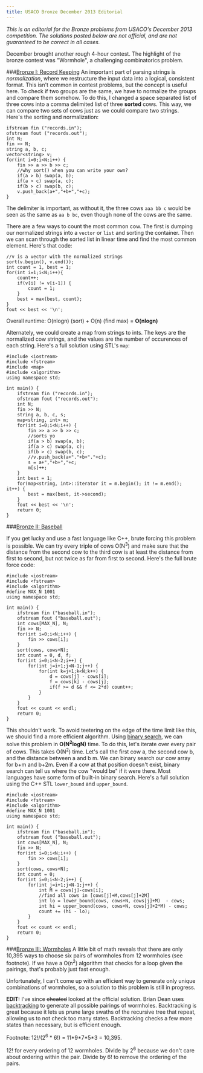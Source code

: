 ```yaml
---
title: USACO Bronze December 2013 Editorial
---
```


_This is an editorial for the Bronze problems from USACO's December 2013 competition. The solutions posted below are not official, and are not guaranteed to be correct in all cases._

December brought another rough 4-hour contest. The highlight of the bronze contest was "Wormhole", a challenging combinatorics problem. 

###[Bronze I: Record Keeping](http://usaco.org/index.php?page=viewproblem2&cpid=358)
An important part of parsing strings is _normalization_, where we restructure the input data into a logical, consistent format. This isn't common in contest problems, but the concept is useful here. To check if two groups are the same, we have to normalize the groups and compare them somehow. To do this, I changed a space separated list of three cows into a comma delimited list of three **sorted** cows. This way, we can compare two sets of cows just as we could compare two strings. Here's the sorting and normalization:

```prettyprint lang-cpp
ifstream fin ("records.in");
ofstream fout ("records.out");
int N;
fin >> N;
string a, b, c; 
vector<string> v;
for(int i=0;i<N;i++) {
	fin >> a >> b >> c;
	//why sort() when you can write your own?
	if(a > b) swap(a, b);
	if(a > c) swap(a, c);
	if(b > c) swap(b, c);
    v.push_back(a+","+b+","+c);
}
```

The delimiter is important, as without it, the three cows `aaa bb c` would be seen as the same as `aa b bc`, even though none of the cows are the same. 

There are a few ways to count the most common cow. The first is dumping our normalized strings into a `vector` or `list` and sorting the container. Then we can scan through the sorted list in linear time and find the most common element. Here's that code:

```
//v is a vector with the normalized strings
sort(v.begin(), v.end());
int count = 1, best = 1;
for(int i=1;i<N;i++){
	count++;
    if(v[i] != v[i-1]) {
        count = 1;
    }
    best = max(best, count);
}
fout << best << '\n';
```
Overall runtime: O(nlogn) (sort) + O(n) (find max) = **O(nlogn)**

Alternately, we could create a map from strings to ints. The keys are the normalized cow strings, and the values are the number of occurences of each string. Here's a full solution using STL's `map`:

```
#include <iostream>
#include <fstream>
#include <map>
#include <algorithm>
using namespace std;

int main() {
    ifstream fin ("records.in");
    ofstream fout ("records.out");
    int N;
    fin >> N;
    string a, b, c, s; 
    map<string, int> m;
    for(int i=0;i<N;i++) {
        fin >> a >> b >> c;
        //sorts yo
        if(a > b) swap(a, b);
        if(a > c) swap(a, c);
        if(b > c) swap(b, c);
        //v.push_back(a+"."+b+"."+c);
        s = a+","+b+","+c;
        m[s]++;
    }
    int best = 1;
    for(map<string, int>::iterator it = m.begin(); it != m.end(); it++) {
        best = max(best, it->second);
    }
    fout << best << '\n';
    return 0;
}
```
###[Bronze II: Baseball](http://usaco.org/index.php?page=viewproblem2&cpid=359)

If you get lucky and use a fast language like C++, brute forcing this problem is possible. We can try every triple of cows O(N<sup>3</sup>) and make sure that the distance from the second cow to the third cow is at least the distance from first to second, but not twice as far from first to second. Here's the full brute force code:

```
#include <iostream>
#include <fstream>
#include <algorithm>
#define MAX_N 1001
using namespace std;

int main() {
    ifstream fin ("baseball.in");
    ofstream fout ("baseball.out");
    int cows[MAX_N], N;
    fin >> N;
    for(int i=0;i<N;i++) {
        fin >> cows[i];
    }
    sort(cows, cows+N);
    int count = 0, d, f;
    for(int i=0;i<N-2;i++) {
        for(int j=i+1;j<N-1;j++) {
            for(int k=j+1;k<N;k++) {
                d = cows[j] - cows[i];
                f = cows[k] - cows[j];
                if(f >= d && f <= 2*d) count++;
            }
        }
    }
    fout << count << endl;
    return 0;
}

```
This shouldn't work. To avoid teetering on the edge of the time limit like this, we should find a more efficient algorithm. Using [binary search](https://en.wikipedia.org/wiki/Binary_search), we can solve this problem in **O(N<sup>2</sup>logN)** time. To do this, let's iterate over every pair of cows. This takes O(N<sup>2</sup>) time. Let's call the first cow a, the second cow b, and the distance between a and b m. We can binary search our cow array for b+m and b+2m. Even if a cow at that position doesn't exist, binary search can tell us where the cow "would be" if it were there. Most languages have some form of built-in binary search. Here's a full solution using the C++ STL `lower_bound` and `upper_bound`.

```
#include <iostream>
#include <fstream>
#include <algorithm>
#define MAX_N 1001
using namespace std;

int main() {
    ifstream fin ("baseball.in");
    ofstream fout ("baseball.out");
    int cows[MAX_N], N;
    fin >> N;
    for(int i=0;i<N;i++) {
        fin >> cows[i];
    }
    sort(cows, cows+N);
    int count = 0;
    for(int i=0;i<N-2;i++) {
        for(int j=i+1;j<N-1;j++) {
            int M = cows[j]-cows[i];
            //find all cows in [cows[j]+M,cows[j]+2M]
            int lo = lower_bound(cows, cows+N, cows[j]+M)  - cows;
            int hi = upper_bound(cows, cows+N, cows[j]+2*M) - cows;
            count += (hi - lo);
        }
    }
    fout << count << endl;
    return 0;
}
```

###[Bronze III: Wormholes](http://usaco.org/index.php?page=viewproblem2&cpid=360)
A little bit of math reveals that there are only 10,395 ways to choose six pairs of wormholes from 12 wormholes (see footnote). If we have a O(n<sup>2</sup>) algorithm that checks for a loop given the pairings, that's probably just fast enough.

Unfortunately, I can't come up with an efficient way to generate only unique combinations of wormholes, so a solution to this problem is still in progress.

**EDIT:** I've since ~~cheated~~ looked at the official solution. Brian Dean uses [backtracking](https://en.wikipedia.org/wiki/Backtracking) to generate all possible pairings of wormholes. Backtracking is great because it lets us prune large swaths of the recursive tree that repeat, allowing us to not check too many states. Backtracking checks a few more states than necessary, but is efficient enough.

Footnote: 12!/(2<sup>6</sup> \* 6!) = 11\*9\*7*5\*3 = 10,395.

12! for every ordering of 12 wormholes. Divide by 2<sup>6</sup> because we don't care about ordering within the pair. Divide by 6! to remove the ordering of the pairs. 
